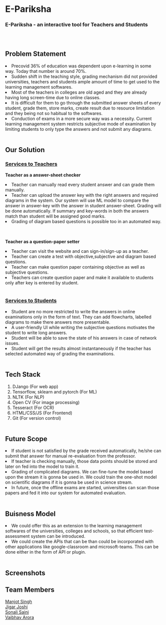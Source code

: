<h1> E-Pariksha </h1>
<h3>E-Pariksha - an interactive tool for Teachers and Students<h3>
<br>

## Problem Statement
<li>Precovid 36% of education was dependent upon e-learning in some way. Today that number is around 70%.

<li>Sudden shift in the teaching style, grading mechanism did not provided universities, teachers and students ample amount of time to get used to the learning management softwares.

<li>Most of the teachers in colleges are old aged and they are already having long screen-time due to online classes.

<li>It is difficult for them to go through the submitted answer sheets of every student, grade them, store marks, create result due to resource limitation and they being not so habitual to the softwares.

<li>Conduction of exams in a more secure way was a necessity. Current learning management system restricts subjective mode of examination by limiting students to only type the answers and not submit any diagrams.<br>

<br>

## Our Solution

### <u>Services to Teachers</u>
<b>Teacher as a answer-sheet checker</b>
<li>Teacher can manually read every student answer and can grade them manually.

<li>Teacher can upload the answer key with the right answers and required diagrams in the system. Our system will use ML model to compare the answer in answer-key with the answer in student answer-sheet. Grading will be done automatically. If summary and key-words in both the answers match than student will be assigned good marks.
 
<li>Grading of diagram based questions is possible too in an automated way.

<br></br>
<b>Teacher as a question-paper setter</b>
<li>Teacher can visit the website and can sign-in/sign-up as a teacher.
<li>Teacher can create a test with objective,subjective and diagram based questions.
<li>Teacher can make question paper containing objective as well as subjective questions.
<li>Teachers can create question paper and make it available to students only after key is entered by student.
<br><br>

### <u> Services to Students</u>

<li>Student are no more restricted to write the answers in online examinations only in the form of text. They can add flowcharts, labelled diagrams to make there answers more presentable.

<li>A user-friendly UI while writing the subjective questions motivates the student to write long answers.

<li>Student will be able to save the state of his answers in case of network issues.

<li>Student will get the results almost instantaneously if the teacher has selected automated way of grading the examinations.
 <br><br>

## Tech Stack 
1)   DJango (For web app)
2)   Tensorflow, sklearn and pytorch (For ML)
3)   NLTK (For NLP)
4)   Open CV (For image processing)
5)   Tesseract (For OCR)
6)   HTML/CSS/JS (For Frontend)
7)   Git (For version control)<br><br>

## Future Scope


<li>If student is not satisfied by the grade received automatically, he/she can submit that answer for manual re-evaluation from the professor.
<li>If teacher is checking manually, those data points should be stored and later on fed into the model to train it.
<li>Grading of complicated diagrams. We can fine-tune the model based upon the stream it is gonna be used in. We could train the one-shot model on scientific diagrams if it is gonna be used in science stream.
<li>In future, once the offline exams are started, universities can scan those papers and fed it into our system for automated evaluation. <br><br>

## Buisness Model

<li>We could offer this as an extension to the learning management softwares of the universities, colleges and schools, so that efficient test-assessment system can be introduced.

<li>We could create the APIs that can be than could be incorporated with other applications like google-classroom and microsoft-teams. This can be done either in the form of API or plugin.<br><br>

## Screenshots







## Team Members
<a href = "https://github.com/manjotsinghbagha/">Manjot Singh <br>
<a href = "https://github.com/JigarJoshi04/">Jigar Joshi <br>
<a href = "https://github.com/sonali681/">Sonali Saini <br>
<a href = "https://github.com/vaibhavarora102/">Vaibhav Arora <br>
